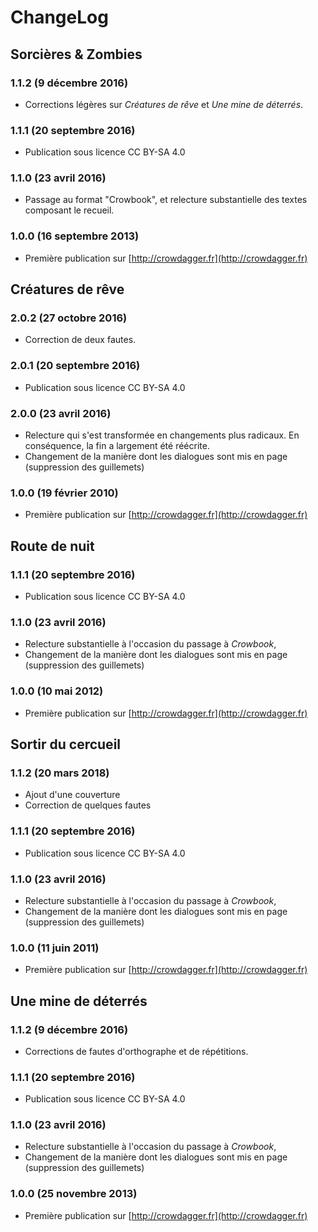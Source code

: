 ChangeLog 
=========

Sorcières & Zombies 
-------------------

### 1.1.2 (9 décembre 2016) ###
* Corrections légères sur *Créatures de rêve* et *Une mine de déterrés*.

### 1.1.1 (20 septembre 2016) ###
* Publication sous licence CC BY-SA 4.0

### 1.1.0 (23 avril 2016) ###
* Passage au format "Crowbook", et relecture substantielle des textes
  composant le recueil.

### 1.0.0 (16 septembre 2013) ###
* Première publication sur [http://crowdagger.fr](http://crowdagger.fr)





Créatures de rêve 
------------------

### 2.0.2 (27 octobre 2016) ###
* Correction de deux fautes.
	
### 2.0.1 (20 septembre 2016) ###
* Publication sous licence CC BY-SA 4.0

### 2.0.0 (23 avril 2016) ###
* Relecture qui s'est transformée en changements plus radicaux. En
conséquence, la fin a largement été réécrite.
* Changement de la manière dont les dialogues sont mis en page
  (suppression des guillemets)


### 1.0.0 (19 février 2010) ###
* Première publication sur [http://crowdagger.fr](http://crowdagger.fr)





Route de nuit
-------------

### 1.1.1 (20 septembre 2016) ###
* Publication sous licence CC BY-SA 4.0

### 1.1.0 (23 avril 2016) ###
* Relecture substantielle à l'occasion du passage à *Crowbook*,
* Changement de la manière dont les dialogues sont mis en page
  (suppression des guillemets)

### 1.0.0 (10 mai 2012) ###
* Première publication sur [http://crowdagger.fr](http://crowdagger.fr)





Sortir du cercueil
-------------------

### 1.1.2 (20 mars 2018) ###
* Ajout d'une couverture
* Correction de quelques fautes

### 1.1.1 (20 septembre 2016) ###
* Publication sous licence CC BY-SA 4.0

### 1.1.0 (23 avril 2016) ###
* Relecture substantielle à l'occasion du passage à *Crowbook*,
* Changement de la manière dont les dialogues sont mis en page
(suppression des guillemets)


### 1.0.0 (11 juin 2011) ###
* Première publication sur [http://crowdagger.fr](http://crowdagger.fr)



Une mine de déterrés
--------------------

### 1.1.2 (9 décembre 2016) ###
* Corrections de fautes d'orthographe et de répétitions.

### 1.1.1 (20 septembre 2016) ###
* Publication sous licence CC BY-SA 4.0

### 1.1.0 (23 avril 2016) ###
* Relecture substantielle à l'occasion du passage à *Crowbook*,
* Changement de la manière dont les dialogues sont mis en page
  (suppression des guillemets)

### 1.0.0 (25 novembre 2013) ###
* Première publication sur [http://crowdagger.fr](http://crowdagger.fr)
